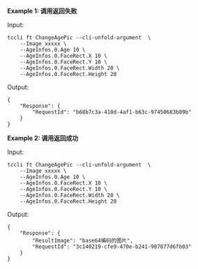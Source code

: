 **Example 1: 调用返回失败**



Input: 

```
tccli ft ChangeAgePic --cli-unfold-argument  \
    --Image xxxxx \
    --AgeInfos.0.Age 10 \
    --AgeInfos.0.FaceRect.X 10 \
    --AgeInfos.0.FaceRect.Y 10 \
    --AgeInfos.0.FaceRect.Width 20 \
    --AgeInfos.0.FaceRect.Height 20
```

Output: 
```
{
    "Response": {
        "RequestId": "b68b7c3a-410d-4af1-b63c-97450683b09b"
    }
}
```

**Example 2: 调用返回成功**



Input: 

```
tccli ft ChangeAgePic --cli-unfold-argument  \
    --Image xxxxx \
    --AgeInfos.0.Age 10 \
    --AgeInfos.0.FaceRect.X 10 \
    --AgeInfos.0.FaceRect.Y 10 \
    --AgeInfos.0.FaceRect.Width 20 \
    --AgeInfos.0.FaceRect.Height 20
```

Output: 
```
{
    "Response": {
        "ResultImage": "base64编码的图片",
        "RequestId": "3c140219-cfe9-470e-b241-907877d6fb03"
    }
}
```


